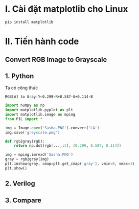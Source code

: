 # I. Cài đặt matplotlib cho Linux
```
pip install matplotlib
```
# II. Tiến hành code
## Convert RGB Image to Grayscale
## 1. Python
Ta có công thức
```
RGB[A] to Gray:Y←0.299⋅R+0.587⋅G+0.114⋅B
```
```python
import numpy as np
import matplotlib.pyplot as plt
import matplotlib.image as mpimg
from PIL import *

img = Image.open('Sasha.PNG').convert('LA')
img.save('greyscale.png')

def rgb2gray(rgb):
    return np.dot(rgb[...,:3], [0.299, 0.587, 0.114])

img = mpimg.imread('Sasha.PNG')     
gray = rgb2gray(img)    
plt.imshow(gray, cmap=plt.get_cmap('gray'), vmin=0, vmax=1)
plt.show()

```
## 2. Verilog

## 3. Compare

